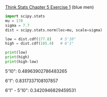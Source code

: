 [Think Stats Chapter 5 Exercise 1](http://greenteapress.com/thinkstats2/html/thinkstats2006.html#toc50) (blue men)

```python
import scipy.stats
mu = 178
sigma = 7.7
dist = scipy.stats.norm(loc=mu, scale=sigma)

low = dist.cdf(177.8)    # 5'10"
high = dist.cdf(185.4)   # 6'1"

print(low)
print(high)
print(high-low)
```

5'10": 0.48963902786483265

6'1": 0.8317337108107857

6'1" - 5'10": 0.3420946829459531
